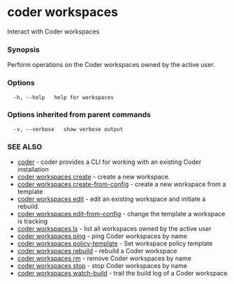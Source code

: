 # coder workspaces

Interact with Coder workspaces

### Synopsis

Perform operations on the Coder workspaces owned by the active user.

### Options

```text
  -h, --help   help for workspaces
```

### Options inherited from parent commands

```text
  -v, --verbose   show verbose output
```

### SEE ALSO

- [coder](coder.md) - coder provides a CLI for working with an existing Coder
  installation
- [coder workspaces create](coder_workspaces_create.md) - create a new
  workspace.
- [coder workspaces create-from-config](coder_workspaces_create-from-config.md)
  \- create a new workspace from a template
- [coder workspaces edit](coder_workspaces_edit.md) - edit an existing workspace
  and initiate a rebuild.
- [coder workspaces edit-from-config](coder_workspaces_edit-from-config.md) -
  change the template a workspace is tracking
- [coder workspaces ls](coder_workspaces_ls.md) - list all workspaces owned by
  the active user
- [coder workspaces ping](coder_workspaces_ping.md) - ping Coder workspaces by
  name
- [coder workspaces policy-template](coder_workspaces_policy-template.md) - Set
  workspace policy template
- [coder workspaces rebuild](coder_workspaces_rebuild.md) - rebuild a Coder
  workspace
- [coder workspaces rm](coder_workspaces_rm.md) - remove Coder workspaces by
  name
- [coder workspaces stop](coder_workspaces_stop.md) - stop Coder workspaces by
  name
- [coder workspaces watch-build](coder_workspaces_watch-build.md) - trail the
  build log of a Coder workspace
